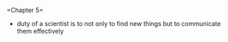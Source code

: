 =Chapter 5=
* duty of a scientist is to not only to find new things but to communicate them effectively
